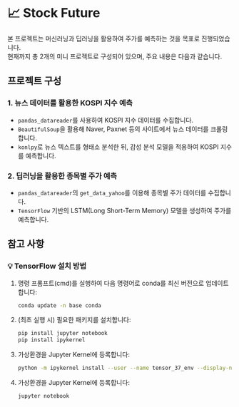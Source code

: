 # 📈 Stock Future

본 프로젝트는 머신러닝과 딥러닝을 활용하여 주가를 예측하는 것을 목표로 진행되었습니다.  
현재까지 총 2개의 미니 프로젝트로 구성되어 있으며, 주요 내용은 다음과 같습니다.

## 프로젝트 구성

### 1. 뉴스 데이터를 활용한 KOSPI 지수 예측

- `pandas_datareader`를 사용하여 KOSPI 지수 데이터를 수집합니다.
- `BeautifulSoup`을 활용해 Naver, Paxnet 등의 사이트에서 뉴스 데이터를 크롤링합니다.
- `konlpy`로 뉴스 텍스트를 형태소 분석한 뒤, 감성 분석 모델을 적용하여 KOSPI 지수를 예측합니다.

### 2. 딥러닝을 활용한 종목별 주가 예측

- `pandas_datareader`의 `get_data_yahoo`를 이용해 종목별 주가 데이터를 수집합니다.
- `TensorFlow` 기반의 LSTM(Long Short-Term Memory) 모델을 생성하여 주가를 예측합니다.

## 참고 사항

### 💡 TensorFlow 설치 방법

1. 명령 프롬프트(cmd)를 실행하여 다음 명령어로 conda를 최신 버전으로 업데이트합니다:
   ```bash
   conda update -n base conda
   
2. (최초 실행 시) 필요한 패키지를 설치합니다:
   ```bash
   pip install jupyter notebook
   pip install ipykernel

3. 가상환경을 Jupyter Kernel에 등록합니다:
   ```bash
   python -m ipykernel install --user --name tensor_37_env --display-name "[Tensorflow_37_env]"

4. 가상환경을 Jupyter Kernel에 등록합니다:
   ```bash
   jupyter notebook
